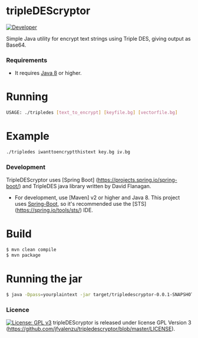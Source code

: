 # tripleDEScryptor

[![Developer](https://img.shields.io/badge/Developer-jfvalenzu-red.svg)](https://github.com/jfvalenzu)

Simple Java utility for encrypt text strings using Triple DES, giving output as Base64. 

### Requirements

* It requires [Java 8](http://www.oracle.com/technetwork/java/javase/downloads/jdk8-downloads-2133151.html) or higher.


# Running

```sh
USAGE: ./tripledes [text_to_encrypt] [keyfile.bg] [vectorfile.bg]

```
# Example

```sh
./tripledes iwanttoencryptthistext key.bg iv.bg
```

### Development

TripleDEScryptor uses [Spring Boot] (https://projects.spring.io/spring-boot/) and TripleDES java library written by David Flanagan.

* For development, use [Maven] v2 or higher and Java 8. This project uses [Spring-Boot](https://projects.spring.io/spring-boot/), so it's
recommended use the [STS] (https://spring.io/tools/sts/) IDE.


# Build
```sh
$ mvn clean compile
$ mvn package
```

# Running the jar
```sh
$ java -Dpass=yourplaintext -jar target/tripledescryptor-0.0.1-SNAPSHOT.jar --keyPath=key.bg --ivPath=iv.bg
```

### Licence

[![License: GPL v3](https://img.shields.io/badge/License-GPL%20v3-blue.svg)](https://www.gnu.org/licenses/gpl-3.0)
tripleDEScryptor is released under license GPL Version 3 (https://github.com/jfvalenzu/tripledescryptor/blob/master/LICENSE).

